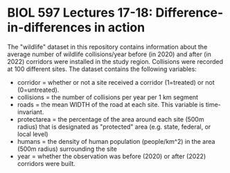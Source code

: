 #  BIOL 597 Lectures 17-18: Difference-in-differences in action

The "wildlife" dataset in this repository contains information about the average number of wildlife collisions/year before (in 2020) and after (in 2022) corridors were installed in the study region. Collisions were recorded at 100 different sites. The dataset contains the following variables:
- corridor = whether or not a site received a corridor (1=treated) or not (0=untreated).
- collisions = the number of collisions per year per 1 km segment
- roads = the mean WIDTH of the road at each site. This variable is time-invariant.
- protectarea = the percentage of the area around each site (500m radius) that is designated as "protected" area (e.g. state, federal, or local level)
- humans = the density of human population (people/km^2) in the area (500m radius) surrounding the site
- year = whether the observation was before (2020) or after (2022) corridors were built.
